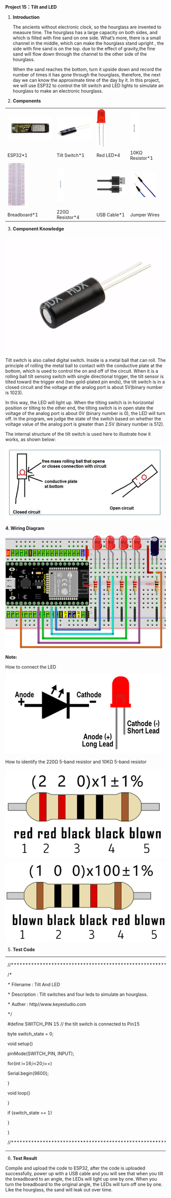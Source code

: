 **Project 15：Tilt and LED**

1.  **Introduction**
    
    The ancients without electronic clock, so the hourglass are invented
    to measure time. The hourglass has a large capacity on both sides,
    and which is filled with fine sand on one side. What’s more, there
    is a small channel in the middle, which can make the hourglass stand
    upright , the side with fine sand is on the top. due to the effect
    of gravity,the fine sand will flow down through the channel to the
    other side of the hourglass.
    
    When the sand reaches the bottom, turn it upside down and record the
    number of times it has gone through the hourglass, therefore, the
    next day we can know the approximate time of the day by it. In this
    project, we will use ESP32 to control the tilt switch and LED lights
    to simulate an hourglass to make an electronic hourglass.

2.  **Components**

<table>
<tbody>
<tr class="odd">
<td><img src="https://raw.githubusercontent.com/keyestudio/KS5012-Keyestudio-ESP32-Learning-Kit-Basic-Edition-Arduino/master/media/56053f7126905c6def63919c661d5c0a.jpeg" style="width:1.59236in;height:0.77778in" /></td>
<td><img src="https://raw.githubusercontent.com/keyestudio/KS5012-Keyestudio-ESP32-Learning-Kit-Basic-Edition-Arduino/master/media/36f15610f430e5d5138f4e4fb721c40f.png" style="width:1.27292in;height:0.71667in" /></td>
<td><img src="https://raw.githubusercontent.com/keyestudio/KS5012-Keyestudio-ESP32-Learning-Kit-Basic-Edition-Arduino/master/media/ef77f5a64c382157fc2dea21ec373fef.png" style="width:0.29514in;height:1.25903in" /></td>
<td><img src="https://raw.githubusercontent.com/keyestudio/KS5012-Keyestudio-ESP32-Learning-Kit-Basic-Edition-Arduino/master/media/da8a2a9d15baf7280966f3fdbb025a8c.png" style="width:0.26042in;height:1.16667in" /></td>
</tr>
<tr class="even">
<td>ESP32*1</td>
<td>Tilt Switch*1</td>
<td>Red LED*4</td>
<td>10KΩ Resistor*1</td>
</tr>
<tr class="odd">
<td><img src="https://raw.githubusercontent.com/keyestudio/KS5012-Keyestudio-ESP32-Learning-Kit-Basic-Edition-Arduino/master/media/e380dd26e4825be9a768973802a55fe6.png" style="width:0.59028in;height:1.44583in" /></td>
<td><img src="https://raw.githubusercontent.com/keyestudio/KS5012-Keyestudio-ESP32-Learning-Kit-Basic-Edition-Arduino/master/media/845d05a6108b1662b828610ba9dcb788.png" style="width:0.25833in;height:1.13681in" /></td>
<td><img src="https://raw.githubusercontent.com/keyestudio/KS5012-Keyestudio-ESP32-Learning-Kit-Basic-Edition-Arduino/master/media/7dcbd02995be3c142b2f97df7f7c03ce.png" style="width:1.05903in;height:0.56667in" /></td>
<td><img src="https://raw.githubusercontent.com/keyestudio/KS5012-Keyestudio-ESP32-Learning-Kit-Basic-Edition-Arduino/master/media/e9a8d050105397bb183512fb4ffdd2f6.png" style="width:0.8375in;height:0.83194in" /></td>
</tr>
<tr class="even">
<td>Breadboard*1</td>
<td>220Ω Resistor*4</td>
<td>USB Cable*1</td>
<td>Jumper Wires</td>
</tr>
</tbody>
</table>

3.  **Component Knowledge**

![](/media/8c40739f8e05f753f145420b421a0f47.png)

Tilt switch is also called digital switch. Inside is a metal ball that
can roll. The principle of rolling the metal ball to contact with the
conductive plate at the bottom, which is used to control the on and off
of the circuit. When it is a rolling ball tilt sensing switch with
single directional trigger, the tilt sensor is tilted toward the trigger
end (two gold-plated pin ends), the tilt switch is in a closed circuit
and the voltage at the analog port is about 5V(binary number is 1023).

In this way, the LED will light up. When the tilting switch is in
horizontal position or tilting to the other end, the tilting switch is
in open state the voltage of the analog port is about 0V (binary number
is 0), the LED will turn off. In the program, we judge the state of the
switch based on whether the voltage value of the analog port is greater
than 2.5V (binary number is 512).

The internal structure of the tilt switch is used here to illustrate how
it works, as shown below:

![](/media/bf8b10ad248ac939ac4ef96d02ed87c7.png)

**4. Wiring Diagram**

![](/media/a46c0b8be898ba596308ce56993c26ba.png)

**Note:**

How to connect the LED

![](/media/f70404aa49540fd7aecae944c7c01f83.jpeg)

How to identify the 220Ω 5-band resistor and 10KΩ 5-band resistor

![](/media/55c0199544e9819328f6d5778f10d7d0.png)

![](/media/246cf3885dc837c458a28123885c9f7b.png)

5.  **Test Code**

<table>
<tbody>
<tr class="odd">
<td><p>//*******************************************************************</p>
<p>/*</p>
<p>* Filename : Tilt And LED</p>
<p>* Description : Tilt switches and four leds to simulate an hourglass.</p>
<p>* Auther : http//www.keyestudio.com</p>
<p>*/</p>
<p>#define SWITCH_PIN 15 // the tilt switch is connected to Pin15</p>
<p>byte switch_state = 0;</p>
<p>void setup()</p>
<p></p>
<p>pinMode(SWITCH_PIN, INPUT);</p>
<p>for(int i=16;i&lt;20;i++)</p>
<p></p>
<p>Serial.begin(9600);</p>
<p>}</p>
<p>void loop()</p>
<p></p>
<p>}</p>
<p>if (switch_state == 1)</p>
<p></p>
<p>}</p>
<p>}</p>
<p>//*******************************************************************</p></td>
</tr>
</tbody>
</table>

6.  **Test Result**

Compile and upload the code to ESP32, after the code is uploaded
successfully, power up with a USB cable and you will see that when you
tilt the breadboard to an angle, the LEDs will light up one by one. When
you turn the breadboard to the original angle, the LEDs will turn off
one by one. Like the hourglass, the sand will leak out over time.
